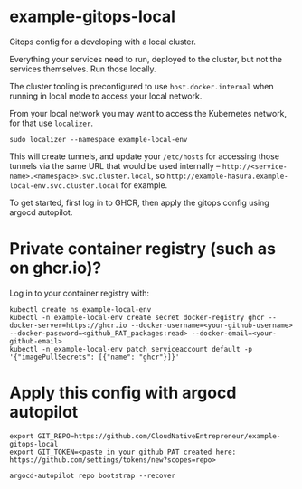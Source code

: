 # example-gitops-local

Gitops config for a developing with a local cluster.

Everything your services need to run, deployed to the cluster, but not the services themselves. Run those locally.

The cluster tooling is preconfigured to use `host.docker.internal` when running in local mode to access your local network.

From your local network you may want to access the Kubernetes network, for that use `localizer`.

```
sudo localizer --namespace example-local-env
```

This will create tunnels, and update your `/etc/hosts` for accessing those tunnels via the same URL that would be used internally – `http://<service-name>.<namespace>.svc.cluster.local`, so `http://example-hasura.example-local-env.svc.cluster.local` for example.

To get started, first log in to GHCR, then apply the gitops config using argocd autopilot.

# Private container registry (such as on ghcr.io)?

Log in to your container registry with:

```
kubectl create ns example-local-env
kubectl -n example-local-env create secret docker-registry ghcr --docker-server=https://ghcr.io --docker-username=<your-github-username> --docker-password=<github_PAT_packages:read> --docker-email=<your-github-email>
kubectl -n example-local-env patch serviceaccount default -p '{"imagePullSecrets": [{"name": "ghcr"}]}'
```

# Apply this config with argocd autopilot

```
export GIT_REPO=https://github.com/CloudNativeEntrepreneur/example-gitops-local
export GIT_TOKEN=<paste in your github PAT created here: https://github.com/settings/tokens/new?scopes=repo>

argocd-autopilot repo bootstrap --recover
```